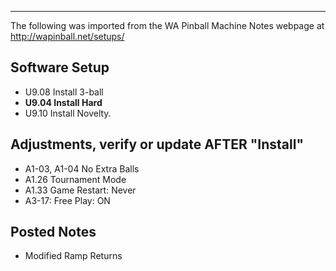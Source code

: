 ***
The following was imported from the WA Pinball Machine Notes webpage at http://wapinball.net/setups/
## Software Setup
-   U9.08 Install 3-ball
-   **U9.04 Install Hard**
-   U9.10 Install Novelty.
## Adjustments, verify or update AFTER "Install"
-   A1-03, A1-04 No Extra Balls
-   A1.26 Tournament Mode
-   A1.33 Game Restart: Never
-   A3-17: Free Play: ON
## Posted Notes
-   Modified Ramp Returns